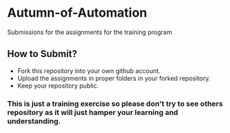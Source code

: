 # Autumn-of-Automation
Submissions for the assignments for the training program

## How to Submit? 

- Fork this repository into your own github account.
- Upload the assignments in proper folders in your forked repository.
- Keep your repository public.

### This is just a training exercise so please don't try to see others repository as it will just hamper your learning and understanding.
